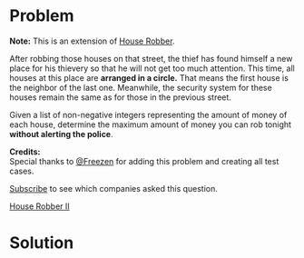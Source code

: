 
# Problem

**Note:** This is an extension of [House Robber](https://leetcode.com/problems/house-robber/).

After robbing those houses on that street, the thief has found himself a new
place for his thievery so that he will not get too much attention. This time,
all houses at this place are **arranged in a circle.** That means the first
house is the neighbor of the last one. Meanwhile, the security system for
these houses remain the same as for those in the previous street.

Given a list of non-negative integers representing the amount of money of each
house, determine the maximum amount of money you can rob tonight **without
alerting the police**.

**Credits:**  
Special thanks to [@Freezen](https://oj.leetcode.com/discuss/user/Freezen) for
adding this problem and creating all test cases.

[Subscribe](/subscribe/) to see which companies asked this question.



[House Robber II](https://leetcode.com/problems/house-robber-ii)

# Solution



